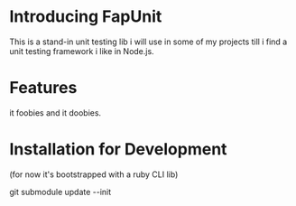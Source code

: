 # Introducing FapUnit

This is a stand-in unit testing lib i will use in some of my projects till i find a unit testing framework i like in Node.js.


# Features

 it foobies and it doobies.


# Installation for Development

(for now it's bootstrapped with a ruby CLI lib)

  git submodule update --init 

